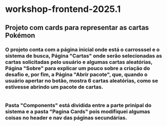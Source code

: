 # workshop-frontend-2025.1
## Projeto com cards para representar as cartas Pokémon

### O projeto conta com a página inicial onde está o carrosssel e o sistema de busca, Página "Cartas" onde serão selecionadas as cartas solicitadas pelo usuário e algumas cartas aleatórias, Página "Sobre" para explicar um pouco sobre a criação do desafio e, por fim, a Página "Abrir pacote", que, quando o usuário apertar no botão, mostra 6 cartas aleatórias, como se estivesse abrindo um pacote de cartas.

#

### Pasta "Components" está dividida entre a parte prinipal do sistema e a pasta "Pagina Cards" pois modifiquei algumas coisas no header e nav das páginas secundárias.

